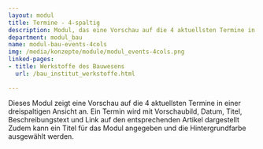 ```yaml
---
layout: modul
title: Termine - 4-spaltig
description: Modul, das eine Vorschau auf die 4 aktuellsten Termine in einer dreispaltigen Ansicht anzeigt.
department: modul_bau
name: modul-bau-events-4cols
img: /media/konzepte/module/modul_events-4cols.png
linked-pages:
- title: Werkstoffe des Bauwesens
  url: /bau_institut_werkstoffe.html

---
```


Dieses Modul zeigt eine Vorschau auf die 4 aktuellsten Termine in einer dreispaltigen Ansicht an.
Ein Termin wird mit Vorschaubild, Datum, Titel, Beschreibungstext und Link auf den entsprechenden Artikel dargestellt<br />
Zudem kann ein Titel für das Modul angegeben und die Hintergrundfarbe ausgewählt werden.
